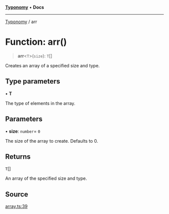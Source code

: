 [**Typonomy**](../README.md) • **Docs**

***

[Typonomy](../globals.md) / arr

# Function: arr()

> **arr**\<`T`\>(`size`): `T`[]

Creates an array of a specified size and type.

## Type parameters

• **T**

The type of elements in the array.

## Parameters

• **size**: `number`= `0`

The size of the array to create. Defaults to 0.

## Returns

`T`[]

An array of the specified size and type.

## Source

[array.ts:39](https://github.com/softcraft-development/typonomy/blob/289df70d83b2b1e3049cb23856e86e275cb8aa8a/src/array.ts#L39)
